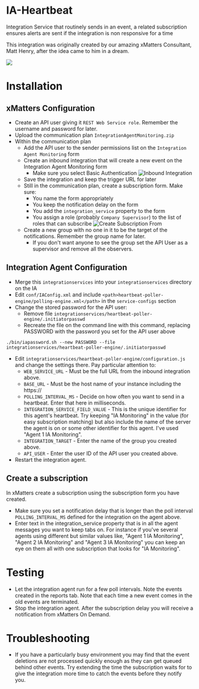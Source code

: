 # IA-Heartbeat
Integration Service that routinely sends in an event, a related subscription ensures alerts are sent if the integration is non responsive for a time

This integration was originally created by our amazing xMatters Consultant, Matt Henry, after the idea came to him in a dream.

<kbd>
  <img src="https://github.com/xmatters/xMatters-Labs/raw/master/media/disclaimer.png">
</kbd>

# Installation

## xMatters Configuration
* Create an API user giving it `REST Web Service role`.  Remember the username and password for later.
* Upload the communication plan `IntegrationAgentMonitoring.zip`
* Within the communication plan
  * Add the API user to the sender permissions list on the `Integration Agent Monitoring` form
  * Create an inbound integration that will create a new event on the Integration Agent Monitoring form
    * Make sure you select Basic Authentication
![Inbound Integration](media/2017-12-04_14-58-13.png)
  * Save the integration and keep the trigger URL for later
  * Still in the communication plan, create a subscription form. Make sure:
    * You name the form appropriately
    * You keep the notification delay on the form
    * You add the `integration_service` property to the form
    * You assign a role (probably `Company Supervisor`) to the list of roles that can subscribe
![Create Subscription From](media/2017-12-04_15-10-20.png)
  * Create a new group with no one in it to be the target of the notifications.  Remember the group name for later.
    * If you don't want anyone to see the group set the API User as a supervisor and remove all the observers.

## Integration Agent Configuration
* Merge this `integrationservices` into your `integrationservices` directory on the IA
* Edit `conf/IAConfig.xml` and include `<path>heartbeat-poller-engine/polling-engine.xml</path>` in the `service-configs` section
* Change the stored password for the API user:
  * Remove file `integrationservices/heartbeat-poller-engine/.initiatorpasswd`
  * Recreate the file on the command line with this command, replacing PASSWORD with the password you set for the API user above

`./bin/iapassword.sh --new PASSWORD --file integrationservices/heartbeat-poller-engine/.initiatorpasswd`

* Edit `integrationservices/heartbeat-poller-engine/configuration.js` and change the settings there.  Pay particular attention to:
  * `WEB_SERVICE_URL` - Must be the full URL from the inbound integration above.
  * `BASE_URL` - Must be the host name of your instance including the https://
  * `POLLING_INTERVAL_MS` - Decide on how often you want to send in a heartbeat.  Enter that here in milliseconds.
  * `INTEGRATION_SERVICE_FIELD_VALUE` - This is the unique identifier for this agent's heartbeat.
    Try keeping "IA Monitoring" in the value (for easy subscription matching) but also include the name of the server the agent is on or some other identifier for this agent.  I've used "Agent 1 IA Monitoring".
  * `INTEGRATION_TARGET` - Enter the name of the group you created above.
  * `API_USER` - Enter the user ID of the API user you created above.
* Restart the integration agent.

## Create a subscription
In xMatters create a subscription using the subscription form you have created.
* Make sure you set a notification delay that is longer than the poll interval `POLLING_INTERVAL_MS` defined for the integration on the agent above.
* Enter text in the integration_service property that is in all the agent messages you want to keep tabs on.  For instance if you've several agents using different but similar values like, "Agent 1 IA Monitoring", "Agent 2 IA Monitoring" and "Agent 3 IA Monitoring" you can keep an eye on them all with one subscription that looks for "IA Monitoring".

# Testing
* Let the integration agent run for a few poll intervals.  Note the events created in the reports tab.  Note that each time a new event comes in the old events are terminated.
* Stop the integration agent.  After the subscription delay you will receive a notification from xMatters On Demand.

# Troubleshooting
* If you have a particularly busy environment you may find that the event deletions are not processed quickly enough as they can get queued behind other events.  Try extending the time the subscription waits for to give the integration more time to catch the events before they notify you.
